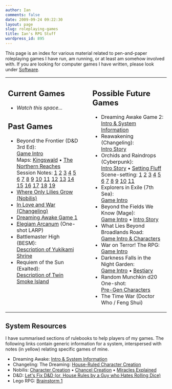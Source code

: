 ```yaml
---
author: Ian
comments: false
date: 2009-09-24 09:22:30
layout: page
slug: roleplaying-games
title: Ian's RPG Stuff 
wordpress_id: 895
---
```


This page is an index for various material related to pen-and-paper roleplaying games I have run, am running, or at least am somehow involved with. If you are looking for computer games I have written, please look under <a href="http://software.ianrenton.com">Software</a>.
<table width="100%" border="0">
<tbody>
<tr>
<td valign="top" style="padding-right: 20px;" width="50%">
<h2>Current Games</h2>
<ul>
	<li><em>Watch this space...</em></li>
</ul>
<h2>Past Games</h2>
<ul>
	<li>Beyond the Frontier (D&amp;D 3rd Ed):<br/>
<a href="./beyond-the-frontier-game-intro">Game Intro</a><br/>
Maps: <a href="./map-of-kingswald">Kingswald</a> • <a href="./map-of-the-northern-reaches">The Northern Reaches</a><br/>
Session Notes: <a href="./beyond-the-frontier-session-1-notes/">1</a> <a href="./beyond-the-frontier-session-2-notes/">2</a> <a href="./beyond-the-frontier-session-3-notes/">3</a> <a href="./beyond-the-frontier-session-4-notes/">4</a> <a href="./beyond-the-frontier-session-5-notes/">5</a> <a href="./beyond-the-frontier-session-6-notes/">6</a> <a href="./beyond-the-frontier-session-7-notes/">7</a> <a href="./beyond-the-frontier-session-8-notes/">8</a> <a href="./beyond-the-frontier-session-9-notes/">9</a> <a href="./beyond-the-frontier-session-10-notes/">10</a> <a href="./beyond-the-frontier-session-11-notes/">11</a> <a href="./beyond-the-frontier-session-12-notes/">12</a> <a href="./beyond-the-frontier-session-13-notes/">13</a> <a href="./beyond-the-frontier-session-14-notes/">14</a> <a href="./beyond-the-frontier-session-15-notes/">15</a> <a href="./beyond-the-frontier-session-16-notes/">16</a> <a href="./beyond-the-frontier-session-17-notes/">17</a> <a href="./beyond-the-frontier-session-18-notes/">18</a> <a href="./beyond-the-frontier-session-19-notes/">19</a></li>
	<li><a href="./nobilis-where-only-lilies-grow">Where Only Lilies Grow (Nobilis)</a></li>
	<li><a href="./changeling-in-love-and-war">In Love and War (Changeling)</a></li>
	<li><a href="./dreaming-awake-game-1">Dreaming Awake Game 1</a></li>
	<li><a href="./elegiam-arcanum">Elegiam Arcanum</a> (One-shot LARP)</li>
	<li>Battlemaster High (BESM):<br/>
<a href="./yukikami-shrine">Description of Yukikami Shrine</a></li>
	<li>Requiem of the Sun (Exalted):<br/>
<a href="./twin-smoke-island">Description of Twin Smoke Island</a></li>
</ul>
</td>
<td valign="top" style="padding-left: 20px;" width="50%">
<h2>Possible Future Games</h2>
<ul>
	<li>Dreaming Awake Game 2:
<a href="./dreaming-awake-tabletop-game">Intro &amp; System Information</a></li>
	<li>Reawakening (Changeling):<br/>
<a href="./reawakening">Intro Story</a></li>
	<li>Orchids and Raindrops (Cyberpunk):<br/>
<a href="./orchids-and-raindrops-intro-story">Intro Story</a> • <a href="./orchids-and-raindrops-setting-fluff">Setting Fluff</a><br/>
Scene-setting: <a href="http://blog.monsteractive.com/showcase-24-marek-okon/">1</a> <a href="http://i.imgur.com/OamQd.jpg">2</a> <a href="http://i4.minus.com/iDom0um01SXqs.jpg">3</a> <a href="http://i.imgur.com/P5jTg.jpg">4</a> <a href="http://imgur.com/a/nBBEW">5</a> <a href="http://www.all-holidays.de/ght/media/rokgallery/0/0fe78847-c3b4-4272-af35-ab07d49b01ab/07c29308-afa3-4ed7-f392-d70ff12ef0f5.jpg">6</a> <a href="http://imgur.com/a/V6hu9">7</a> <a href="http://imgur.com/a/ixxhg">8</a> <a href="http://i.imgur.com/9GO1aJS.jpg">9</a> <a href="http://i.imgur.com/KyD23Zg.jpg">10</a> <a href="http://cghub.com/images/view/179719">11</a></li>
	<li>Explorers in Exile (7th Sea):<br/><a href="./explorers-in-exile-game-intro">Game Intro</a></li>
	<li>Beyond the Fields We Know (Mage):<br/>
<a href="./mage-beyond-the-fields-we-know">Game Intro</a> • <a href="http://fiction.ianrenton.com/catching-the-bug">Intro Story</a></li>
	<li>What Lies Beyond Broadlands Road:<br/>
<a href="./what-lies-beyond-broadlands-road">Game Intro &amp; Characters</a></li>
	<li>War on Terror! The RPG:<br/>
<a href="./war-on-terror-the-rpg">Game Intro</a></li>
	<li>Darkness Falls in the Night Garden:<br/>
<a href="./darkness-falls-in-the-night-garden">Game Intro</a> • <a href="./the-devils-of-the-night-garden">Bestiary</a></li>
	<li>Random Munchkin d20 One-shot:<br/>
<a href="./ye-standarde-roleplayinge-partie/">Pre-Gen Characters</a></li>
	<li>The Time War (Doctor Who / Feng Shui)</li>
</ul>
</td>
</tr>
</tbody>
</table>
<h2>System Resources</h2>
I have summarised sections of rulebooks to help players of my games. The following links contain generic information for a system, interspersed with notes (in yellow) relating specific games of mine.
<ul>
	<li>Dreaming Awake: <a href="./dreaming-awake-tabletop-game">Intro &amp; System Information</a></li>
	<li>Changeling: The Dreaming: <a href="./ian-s-modified-changeling-rules">House-Ruled Character Creation</a></li>
	<li>Nobilis: <a href="./nobilis-character-creation">Character Creation</a> • <a href="./nobilis-chancel-creation">Chancel Creation</a> • <a href="./using-miracles-in-nobilis">Miracles Explained</a></li>
	<li>D&amp;D: <a href="./let-s-fix-d-d-or-house-rules-by-a-guy-who-hates-rolling-dice">Let's Fix D&amp;D (or, House Rules by a Guy who Hates Rolling Dice)</a></li>
	<li>Lego RPG: <a href="./lego-rpg-brainstorm-1">Brainstorm 1</a></li>
</ul>
